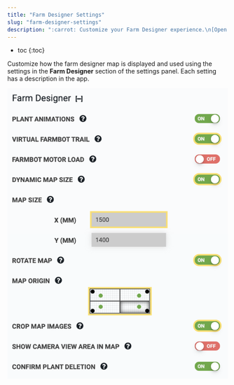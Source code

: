 ```yaml
---
title: "Farm Designer Settings"
slug: "farm-designer-settings"
description: ":carrot: Customize your Farm Designer experience.\n[Open these settings in the app](https://my.farm.bot/app/designer/settings?highlight=farm_designer)"
---
```


* toc
{:toc}

Customize how the farm designer map is displayed and used using the settings in the **Farm Designer** section of the settings panel. Each setting has a description in the app.

![farm designer settings](_images/farm_designer_settings.png)

